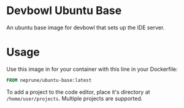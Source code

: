 # Devbowl Ubuntu Base

An ubuntu base image for devbowl that sets up the IDE server.

# Usage

Use this image in for your container with this line in your Dockerfile:

```Dockerfile
FROM neprune/ubuntu-base:latest
```

To add a project to the code editor, place it's directory at `/home/user/projects`.
Multiple projects are supported.
